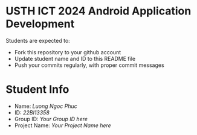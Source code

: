 USTH ICT 2024 Android Application Development
=====================================================

Students are expected to:

* Fork this repository to your github account
* Update student name and ID to this README file
* Push your commits regularly, with proper commit messages

Student Info
=======================

* Name: *Luong Ngoc Phuc*
* ID: *22BI13358*
* Group ID: *Your Group ID here*
* Project Name: *Your Project Name here*
